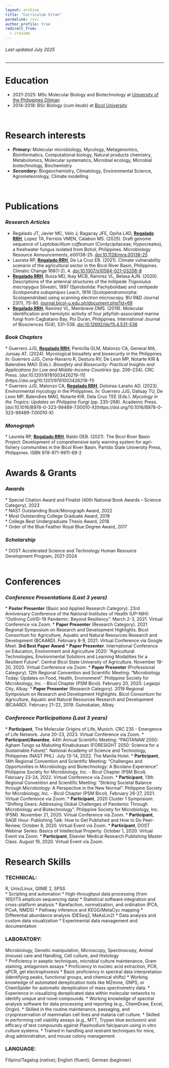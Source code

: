 ```yaml
---
layout: archive
title: "Curriculum Vitae"
permalink: /cv/
author_profile: true
redirect_from:
  - /resume
---
```

<h6><i>Last updated July 2025</i></h6>
<hr class="solid" style="border-top: 1px solid gainsboro">

Education
======
* 2021-2025: MSc Molecular Biology and Biotechnology at [University of the Philippines Diliman](https://upd.edu.ph)
* 2014-2018: BSc Biology (<i>cum laude</i>) at [Bicol University](https://bicol-u.edu.ph)
<br>

Research interests 
======
* <b><i>Primary:</i></b> Molecular microbiology, Mycology, Metagenomics, Bioinformatics, Computational biology, Natural products chemistry, Metabolomics, Molecular systematics, Microbial ecology, Microbial biotechnology, Biochemistry<br>
* <b><i>Secondary:</i></b> Biogeochemistry, Climatology, Environmental Science, Agrometeorology, Climate modelling
<br>

Publications
======
<h3><i>Research Articles</i></h3>

* Regalado JT, Javier MC, Velo J, Bagacay JFE, Opiña LAD, <b><ins>Regalado RRH</ins></b>, Lopez TA, Ferriols VMEN, Calabon MS. (2025). Draft genome sequence of <i>Leptobacillium coffeanum</i> (Cordycipitaceae, Hypocreales), a freshwater fungus isolated from Bohol, Philippines. Microbiology Resource Announcements, e00138-25. [doi:10.1128/mra.00138-25](https://doi.org/10.1128/mra.00138-25)<br>
* Laureta RP, <b><ins>Regalado RRH</ins></b>, De La Cruz EB. (2021). Climate vulnerability scenario of the agricultural sector in the Bicol River Basin, Philippines. Climatic Change 168(1-2), 4. [doi:10.1007/s10584-021-03208-8](https://doi.org/10.1007/s10584-021-03208-8)<br>
* <b><ins>Regalado RRH</ins></b>, Buiza MD, Ibay MCB, Ramirez VL, Belasa AJN. (2020). Descriptions of the antennal structures of the millipede <i>Trigoniulus macropygus</i> Silvestri, 1897 (Spirobolida: Pachybolidae) and centipede <i>Scolopendra subspinipes</i> Leach, 1816 (Scolopendromorpha: Scolopendridae) using scanning electron microscopy. BU R&D Journal 23(1), 75-80. [journal.bicol-u.edu.ph/document.php?id=69](https://journal.bicol-u.edu.ph/document.php?id=69)
* <b><ins>Regalado RRH</ins></b>, Ramirez VL, Membreve DMS. (2019). Molecular identification and hemolytic activity of
four jellyfish-associated marine fungi from Cagbatano Bay, Pio Duran, Philippines. International Journal of
Biosciences 15(4), 531-538. [doi:10.12692/ijb/15.4.531-538](http://dx.doi.org/10.12692/ijb/15.4.531-538)<br>

<h3><i>Book Chapters</i></h3>
* Guerrero JJG, <b><ins>Regalado RRH</ins></b>, Penicilla GLM, Malonzo CA, General MA, Junsay AT. (2024). Mycological biosafety and biosecurity in the Philippines. <i>In:</i> Guerrero JJG, Cena-Navarro R, Destura RV, De Leon MP, Notarte KIR & Balendres MAO (Eds.). <i>Biosafety and Biosecurity: Practical Insights and Applications for Low and Middle-Income Countries</i> (pp. 206–234). CRC Press. [doi:10.1201/9781003426219-11](https://doi.org/10.1201/9781003426219-11)
<br>
* Guerrero JJG, Malonzo CA, <b><ins>Regalado RRH</ins></b>, Doloiras-Laraño AD. (2023). Environmental mycology in the Philippines. <i>In:</i> Guerrero JJG, Dalisay TU, De Leon MP, Balendres MAO, Notarte KIR, Dela Cruz TEE (Eds.). <i>Mycology in the Tropics: Updates on Philippine Fungi</i> (pp. 235–268). Academic Press. [doi:10.1016/B978-0-323-99489-7.00010-X](https://doi.org/10.1016/B978-0-323-99489-7.00010-X)
<br>

<h3><i>Monograph</i></h3>
* Laureta RP, <b><ins>Regalado RRH</ins></b>, Baldo DEB. (2021). The Bicol River Basin Project: Development of
comprehensive early warning system for agri-fishery communities in the Bicol River Basin. Partido State
University Press, Philippines. ISBN 978-971-9911-69-2
<br>

Awards & Grants
======
<h3><i>Awards</i></h3>
* Special Citation Award and Finalist (40th National Book Awards – Science Category), 2023<br>
* NAST Outstanding Book/Monograph Award, 2022 <br> 
* Most Outstanding College Graduate Award, 2018<br>
* College Best Undergraduate Thesis Award, 2018<br>
* Order of the Blue Feather Royal Blue Degree Award, 2017<br>

<h3><i>Scholarship</i></h3>
* DOST Accelerated Science and Technology Human Resource Development Program, 2021-2024 <br>
<br>

Conferences
======
<h3><i>Conference Presentations (Last 3 years)</i></h3>
* <b>Poster Presenter</b> (Basic and Applied Research Category). 23rd Anniversary Conference of the National
Institutes of Health (UP-NIH): “Outliving CoViD-19 Pandemic: Beyond Resiliency”. March 2-3, 2021.
Virtual Conference via Zoom.
* <b>Paper Presenter</b> (Research Category). 2021 Regional Symposium on Research and Development
Highlights. Bicol Consortium for Agriculture, Aquatic and Natural Resources Research and Development
(BCAARD). February 8-9, 2021. Virtual Conference via Google Meet. <b>3rd Best Paper Award</b>
* <b>Paper Presenter</b>. International Conference on Education, Environment and Agriculture 2020:
“Agricultural Technologies, Environmental Solutions and Learning Modalities for a Resilient Future”.
Central Bicol State University of Agriculture. November 19-20, 2020. Virtual Conference via Zoom.
* <b>Paper Presenter</b> (Professional Category). 12th Regional Convention and Scientific Meeting:
“Microbiology Today: Updates on Food, Health, Environment”. Philippine Society for Microbiology, Inc. - Bicol Chapter (PSM Bicol). February 20, 2020. Legazpi City, Albay.
* <b>Paper Presenter</b> (Research Category). 2019 Regional Symposium on Research and Development
Highlights. Bicol Consortium for Agriculture, Aquatic and Natural Resources Research and Development
(BCAARD). February 21-22, 2019. Guinobatan, Albay.

<h3><i>Conference Participations (Last 3 years)</i></h3>
* <b>Participant</b>, The Molecular Origins of Life, Munich. CRC 235 - Emergence of Life Network. June 20-23, 2023. Virtual Conference via Zoom.
* <b>Participant/Awardee</b>, 44th Annual Scientific Meeting: “PAGTANAW 2050: Agham Tungo sa Mabuting
Kinabukasan (FORESIGHT 2050: Science for a Sustainable Future)”. National Academy of Science and
Technology, Philippines (NAST PHL). July 13-14, 2022. The Manila Hotel.
* <b>Participant</b>, 14th Regional Convention and Scientific Meeting: “Challenges and Opportunities in
Microbiology and Biotechnology: A Bicolano Experience”. Philippine Society for Microbiology, Inc. - Bicol
Chapter (PSM Bicol). February 23-24, 2022. Virtual Conference via Zoom.
* <b>Participant</b>, 13th Regional Convention and Scientific Meeting: “Striking Societal Balance through
Microbiology: A Perspective in the New Normal”. Philippine Society for Microbiology, Inc. - Bicol Chapter
(PSM Bicol). February 26-27, 2021. Virtual Conference via Zoom.
* <b>Participant</b>, 2020 Cluster 1 Symposium: “Shifting Gears: Addressing Global Challenges of Pandemic
Through Microbiology and Biotechnology”. Philippine Society for Microbiology, Inc. (PSM). November 21, 2020. Virtual Conference via Zoom.
* <b>Participant</b>, SAGE Hour: Publishing Talk: How to Get Published and How to Do Peer-Review, October 8, 2020. Virtual Event via Zoom.
* <b>Participant</b>, DOST Webinar Series: Basics of Intellectual Property. October 1, 2020. Virtual Event via
Zoom.
* <b>Participant</b>, Elsevier Medical Research Publishing Master Class. August 19, 2020. Virtual Event via Zoom.
<br>

Research Skills
======
<h3>TECHNICAL:</h3> R, Unix/Linux, QIIME 2, SPSS<br>
* Scripting and automation
* High-throughput data processing (from 16S/ITS amplicon sequencing data)
* Statistical software integration and cross-platform analysis
* Rarefaction, normalization, and ordination (PCA, PCoA, NMDS)
* Pathway inference and KEGG/MetaCyc mapping
* Differential abundance analysis (DESeq2, MaAsLin2)
* Data analysis and custom data visualization
* Experimental data management and documentation

<h3>LABORATORY:</h3>Microbiology, Genetic manipulation, Microscopy, Spectroscopy, Animal (mouse) care and Handling, Cell culture, and Histology<br>
* Proficiency in aseptic techniques, microbial culture maintenance, Gram staining, antagonism assays
* Proficiency in nucleic acid extraction, PCR, qPCR, gel electrophoresis
* Basic proficiency in spectral data interpretation (identifying peaks, functional groups, and chemical shifts)
* Working knowledge of automated dereplication tools like MZmine, GNPS, or ChemSpider for automatic dereplication of mass spectrometry data.
* Experience in visualizing dereplicated data within molecular networks to identify unique and novel compounds.
* Working knowledge of spectral analysis software for data processing and reporting (e.g., ChemDraw, Excel, Origin).
* Skilled in the routine maintenance, passaging, and cryopreservation of mammalian cell lines and malaria cell culture.
* Skilled in performing cell viability assays (e.g., MTT, Trypan blue exclusion) and efficacy of test compounds against Plasmodium falciparum using in vitro culture systems.
* Trained in handling and restraint techniques for mice, drug administration, and mouse colony management.

<h3>LANGUAGE:</h3>Filipino/Tagalog (native); English (fluent); German (beginner)
